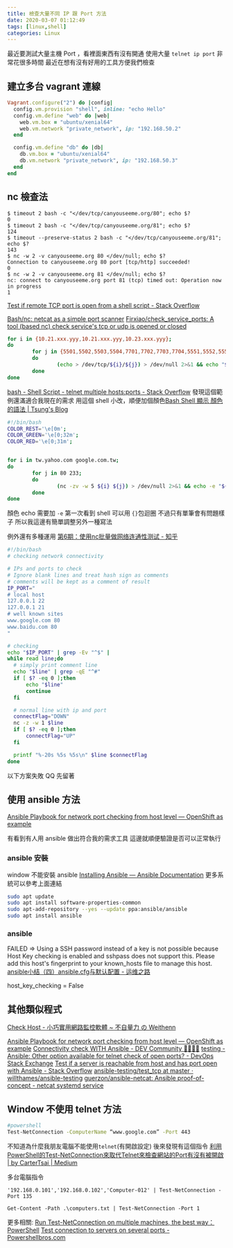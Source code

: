 ```yaml
---
title: 檢查大量不同 IP 跟 Port 方法
date: 2020-03-07 01:12:49
tags: [linux,shell]
categories: Linux
---
```


最近要測試大量主機 Port ，看裡面東西有沒有開通
使用大量 `telnet ip port` 非常花很多時間
最近在想有沒有好用的工具方便我們檢查

<!--more-->

## 建立多台 vagrant 連線

```ruby
Vagrant.configure("2") do |config|
  config.vm.provision "shell", inline: "echo Hello"
  config.vm.define "web" do |web|
    web.vm.box = "ubuntu/xenial64"
    web.vm.network "private_network", ip: "192.168.50.2"
  end

  config.vm.define "db" do |db|
    db.vm.box = "ubuntu/xenial64"
    db.vm.network "private_network", ip: "192.168.50.3"
  end
end
```


## nc 檢查法

```
$ timeout 2 bash -c "</dev/tcp/canyouseeme.org/80"; echo $?
0
$ timeout 2 bash -c "</dev/tcp/canyouseeme.org/81"; echo $?
124
$ timeout --preserve-status 2 bash -c "</dev/tcp/canyouseeme.org/81"; echo $?
143
$ nc -w 2 -v canyouseeme.org 80 </dev/null; echo $?
Connection to canyouseeme.org 80 port [tcp/http] succeeded!
0
$ nc -w 2 -v canyouseeme.org 81 </dev/null; echo $?
nc: connect to canyouseeme.org port 81 (tcp) timed out: Operation now in progress
1
```
[Test if remote TCP port is open from a shell script - Stack Overflow](https://stackoverflow.com/questions/4922943/test-if-remote-tcp-port-is-open-from-a-shell-script/14701003#14701003)

[Bash/nc: netcat as a simple port scanner](https://gist.github.com/gerjantd/9787606)
[Firxiao/check_service_ports: A tool (based nc) check service's tcp or udp is opened or closed](https://github.com/Firxiao/check_service_ports)


```bash
for i in {10.21.xxx.yyy,10.21.xxx.yyy,10.23.xxx.yyy};
do
        for j in {5501,5502,5503,5504,7701,7702,7703,7704,5551,5552,5553,7771,7772,7773};
        do
                (echo > /dev/tcp/${i}/${j}) > /dev/null 2>&1 && echo "${i}:${j} :: it's getting connected" || echo "${i}:${j} :: it's not connecting"
        done
done
```

[bash - Shell Script - telnet multiple hosts:ports - Stack Overflow](https://stackoverflow.com/questions/29392568/shell-script-telnet-multiple-hostsports)
發現這個範例還滿適合我現在的需求
用這個 shell 小改，順便加個顏色[Bash Shell 顯示 顏色的語法 | Tsung's Blog](https://blog.longwin.com.tw/2015/02/bash-shell-color-display-2015/)

```bash
#!/bin/bash
COLOR_REST='\e[0m';
COLOR_GREEN='\e[0;32m';
COLOR_RED='\e[0;31m';


for i in tw.yahoo.com google.com.tw;
do
        for j in 80 233;
        do
                (nc -zv -w 5 ${i} ${j}) > /dev/null 2>&1 && echo -e "${COLOR_GREEN}${i}:${j} :: it's getting connected${COLOR_REST}" || echo -e "${COLOR_RED}${i}:${j} :: it's not connecting${COLOR_REST}"
        done
done
```

顏色 echo 需要加 `-e`
第一次看到 shell 可以用 `{}`包迴圈
不過只有單筆會有問題樣子
所以我這邊有簡單調整另外一種寫法

例外還有多種運用
[第6期：使用nc批量做网络连通性测试 - 知乎](https://zhuanlan.zhihu.com/p/79244844)
```bash
#!/bin/bash
# checking network connectivity

# IPs and ports to check
# Ignore blank lines and treat hash sign as comments
# comments will be kept as a comment of result
IP_PORT="
# local host 
127.0.0.1 22
127.0.0.1 21
# well known sites
www.google.com 80
www.baidu.com 80
"

# checking
echo "$IP_PORT" | grep -Ev "^$" |
while read line;do
  # simply print comment line
  echo "$line" | grep -qE "^#"
  if [ $? -eq 0 ];then
      echo "$line"
      continue
  fi

  # normal line with ip and port
  connectFlag="DOWN"
  nc -z -w 1 $line
  if [ $? -eq 0 ];then
      connectFlag="UP"
  fi

  printf "%-20s %5s %5s\n" $line $connectFlag
done
```

以下方案失敗 QQ
先留著
## 使用 ansible 方法

[Ansible Playbook for network port checking from host level — OpenShift as example](https://medium.com/@chanhiuyeung/ansible-playbook-for-network-port-checking-from-host-level-openshift-as-example-fb1960090fdf)

有看到有人用 ansible 做出符合我的需求工具
這邊就順便驗證是否可以正常執行

### ansible 安裝

window 不能安裝 ansible
[Installing Ansible — Ansible Documentation](https://docs.ansible.com/ansible/latest/installation_guide/intro_installation.html)
更多系統可以參考上面連結

```bash
sudo apt update
sudo apt install software-properties-common
sudo apt-add-repository --yes --update ppa:ansible/ansible
sudo apt install ansible
```

### ansible

FAILED => Using a SSH password instead of a key is not possible because Host Key checking is enabled and sshpass does not support this.  Please add this host's fingerprint to your known_hosts file to manage this host.
[ansible小结（四）ansible.cfg与默认配置 - 运维之路](http://www.361way.com/ansible-cfg/4401.html)

host_key_checking = False  



## 其他類似程式

[Check Host - 小巧實用網路監控軟體 ~ 不自量力 の Weithenn](http://www.weithenn.org/2011/11/check-host.html)


[Ansible Playbook for network port checking from host level — OpenShift as example](https://medium.com/@chanhiuyeung/ansible-playbook-for-network-port-checking-from-host-level-openshift-as-example-fb1960090fdf)
[Connectivity check WITH Ansible - DEV Community 👩‍💻👨‍💻](https://dev.to/koh_sh/connectivity-check-with-ansible-1po)
[testing - Ansible: Other option available for telnet check of open ports? - DevOps Stack Exchange](https://devops.stackexchange.com/questions/1658/ansible-other-option-available-for-telnet-check-of-open-ports)
[Test if a server is reachable from host and has port open with Ansible - Stack Overflow](https://stackoverflow.com/questions/39800368/test-if-a-server-is-reachable-from-host-and-has-port-open-with-ansible)
[ansible-testing/test_tcp at master · willthames/ansible-testing](https://github.com/willthames/ansible-testing/blob/master/test_tcp)
[guerzon/ansible-netcat: Ansible proof-of-concept - netcat systemd service](https://github.com/guerzon/ansible-netcat)


## Window 不使用 telnet 方法

```sh
#powershell
Test-NetConnection -ComputerName “www.google.com” -Port 443
```

不知道為什麼我朋友電腦不能使用`telnet`(有開啟設定)
後來發現有這個指令
[利用PowerShell的Test-NetConnection來取代Telnet來檢查網站的Port有沒有被開啟 | by CarterTsai | Medium](https://medium.com/@CarterTsai/%E5%88%A9%E7%94%A8powershell%E7%9A%84test-netconnection%E4%BE%86%E5%8F%96%E4%BB%A3telnet%E4%BE%86%E6%AA%A2%E6%9F%A5%E7%B6%B2%E7%AB%99%E7%9A%84port%E6%9C%89%E6%B2%92%E6%9C%89%E8%A2%AB%E9%96%8B%E5%95%9F-5bc18909ce67)


多台電腦指令

```
'192.168.0.101','192.168.0.102','Computer-012' | Test-NetConnection -Port 135

Get-Content -Path .\computers.txt | Test-NetConnection -Port 1
```
更多相關:
[Run Test-NetConnection on multiple machines, the best way：PowerShell](https://www.reddit.com/r/PowerShell/comments/ff2x1f/run_testnetconnection_on_multiple_machines_the/)
[Test connection to servers on several ports - Powershellbros.com](https://www.powershellbros.com/test-connection-to-servers-on-several-ports/)